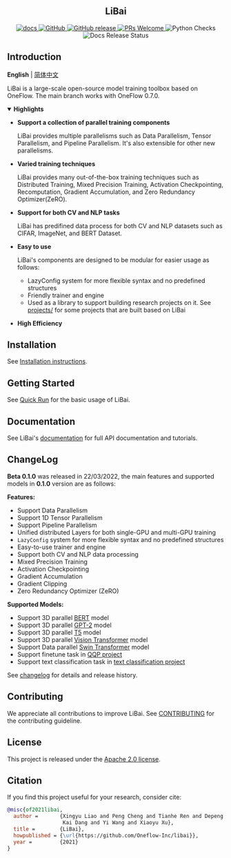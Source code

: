 <!-- 配图 -->

<h2 align="center">LiBai</h2>
<p align="center">
    <a href="https://libai.readthedocs.io/en/latest/index.html">
        <img alt="docs" src="https://img.shields.io/badge/docs-latest-blue">
    </a>
    <a href="https://github.com/Oneflow-Inc/libai/blob/master/LICENSE">
        <img alt="GitHub" src="https://img.shields.io/github/license/Oneflow-Inc/libai.svg?color=blue">
    </a>
    <a href="https://github.com/Oneflow-Inc/libai/releases">
        <img alt="GitHub release" src="https://img.shields.io/github/release/Oneflow-Inc/libai.svg">
    </a>
    <a href="https://github.com/Oneflow-Inc/libai/issues">
        <img alt="PRs Welcome" src="https://img.shields.io/badge/PRs-welcome-pink.svg">
    </a>
    <a herf="https://github.com/Oneflow-Inc/libai/issues">
        <img alt="Python Checks" src="https://github.com/Oneflow-Inc/libai/workflows/Python checks/badge.svg">
    </a>
    <a herf="https://github.com/Oneflow-Inc/libai/issues">
        <img alt="Docs Release Status" src="https://github.com/Oneflow-Inc/libai/workflows/Document Release/badge.svg">
    </a>
</p>


## Introduction

**English** | [简体中文](/README_zh-CN.md)

LiBai is a large-scale open-source model training toolbox based on OneFlow. The main branch works with OneFlow 0.7.0.

<details open>
<summary> <b> Highlights </b> </summary>

- **Support a collection of parallel training components**

    LiBai provides multiple parallelisms such as Data Parallelism, Tensor Parallelism, and Pipeline Parallelism. It's also extensible for other new parallelisms.

- **Varied training techniques**

    LiBai provides many out-of-the-box training techniques such as Distributed Training, Mixed Precision Training, Activation Checkpointing, Recomputation, Gradient Accumulation, and Zero Redundancy Optimizer(ZeRO).

- **Support for both CV and NLP tasks**

    LiBai has predifined data process for both CV and NLP datasets such as CIFAR, ImageNet, and BERT Dataset.

- **Easy to use**

    LiBai's components are designed to be modular for easier usage as follows:
    - LazyConfig system for more flexible syntax and no predefined structures 
    - Friendly trainer and engine
    - Used as a library to support building research projects on it. See [projects/](/projects) for some projects that are built based on LiBai

- **High Efficiency**

</details>

## Installation

See [Installation instructions](https://libai.readthedocs.io/en/latest/tutorials/get_started/Installation.html).

## Getting Started

See [Quick Run](https://libai.readthedocs.io/en/latest/tutorials/get_started/quick_run.html) for the basic usage of LiBai.

## Documentation

See LiBai's [documentation](https://libai.readthedocs.io/en/latest/index.html) for full API documentation and tutorials.

## ChangeLog

**Beta 0.1.0** was released in 22/03/2022, the main features and supported models in **0.1.0** version are as follows:

**Features:**
- Support Data Parallelism
- Support 1D Tensor Parallelism
- Support Pipeline Parallelism
- Unified distributed Layers for both single-GPU and multi-GPU training
- `LazyConfig` system for more flexible syntax and no predefined structures
- Easy-to-use trainer and engine
- Support both CV and NLP data processing
- Mixed Precision Training
- Activation Checkpointing
- Gradient Accumulation
- Gradient Clipping
- Zero Redundancy Optimizer (ZeRO)

**Supported Models:**
- Support 3D parallel [BERT](https://arxiv.org/abs/1810.04805) model
- Support 3D parallel [GPT-2](https://cdn.openai.com/better-language-models/language_models_are_unsupervised_multitask_learners.pdf) model
- Support 3D parallel [T5](https://arxiv.org/abs/1910.10683) model
- Support 3D parallel [Vision Transformer](https://arxiv.org/abs/2010.11929) model
- Support Data parallel [Swin Transformer](https://arxiv.org/abs/2103.14030) model
- Support finetune task in [QQP project](/projects/QQP/)
- Support text classification task in [text classification project](/projects/text_classification/)

See [changelog](./changelog.md) for details and release history.

## Contributing

We appreciate all contributions to improve LiBai. See [CONTRIBUTING](./CONTRIBUTING.md) for the contributing guideline.

## License

This project is released under the [Apache 2.0 license](LICENSE).

## Citation

If you find this project useful for your research, consider cite:

```BibTeX
@misc{of2021libai,
  author =       {Xingyu Liao and Peng Cheng and Tianhe Ren and Depeng Liang and
                  Kai Dang and Yi Wang and Xiaoyu Xu},
  title =        {LiBai},
  howpublished = {\url{https://github.com/Oneflow-Inc/libai}},
  year =         {2021}
}
```
